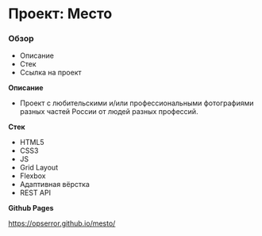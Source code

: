 # Проект: Место

### Обзор

* Описание
* Стек
* Ссылка на проект

**Описание**

* Проект с любительскими и/или профессиональными фотографиями разных частей России от людей разных профессий.

**Стек**

* HTML5
* CSS3
* JS
* Grid Layout
* Flexbox 
* Адаптивная вёрстка
* REST API

**Github Pages**

https://opserror.github.io/mesto/

